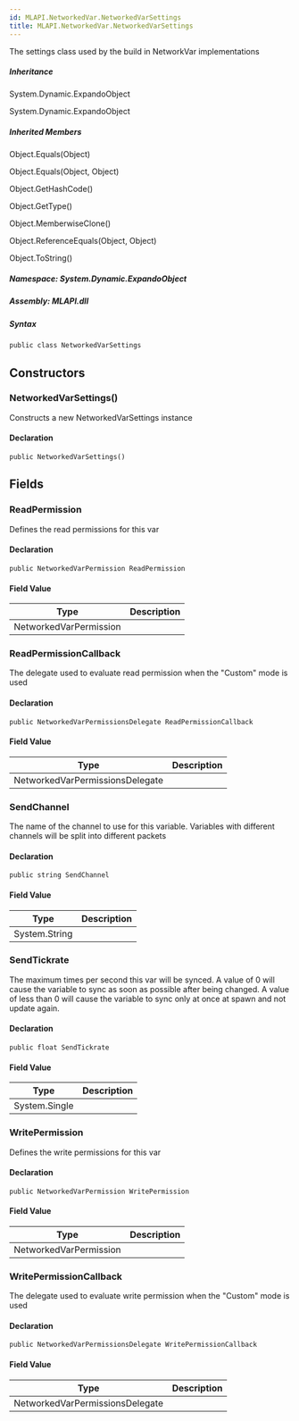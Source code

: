 ```yaml
---  
id: MLAPI.NetworkedVar.NetworkedVarSettings  
title: MLAPI.NetworkedVar.NetworkedVarSettings  
---
```


<div class="markdown level0 summary">

The settings class used by the build in NetworkVar implementations

</div>

<div class="markdown level0 conceptual">

</div>

<div class="inheritance">

##### Inheritance

<div class="level0">

System.Dynamic.ExpandoObject

</div>

<div class="level1">

System.Dynamic.ExpandoObject

</div>

</div>

<div class="inheritedMembers">

##### Inherited Members

<div>

Object.Equals(Object)

</div>

<div>

Object.Equals(Object, Object)

</div>

<div>

Object.GetHashCode()

</div>

<div>

Object.GetType()

</div>

<div>

Object.MemberwiseClone()

</div>

<div>

Object.ReferenceEquals(Object, Object)

</div>

<div>

Object.ToString()

</div>

</div>

##### **Namespace**: System.Dynamic.ExpandoObject

##### **Assembly**: MLAPI.dll

##### Syntax

    public class NetworkedVarSettings

## Constructors 

### NetworkedVarSettings()

<div class="markdown level1 summary">

Constructs a new NetworkedVarSettings instance

</div>

<div class="markdown level1 conceptual">

</div>

#### Declaration

    public NetworkedVarSettings()

## Fields

### ReadPermission

<div class="markdown level1 summary">

Defines the read permissions for this var

</div>

<div class="markdown level1 conceptual">

</div>

#### Declaration

    public NetworkedVarPermission ReadPermission

#### Field Value

| Type                   | Description |
|------------------------|-------------|
| NetworkedVarPermission |             |

### ReadPermissionCallback

<div class="markdown level1 summary">

The delegate used to evaluate read permission when the "Custom" mode is
used

</div>

<div class="markdown level1 conceptual">

</div>

#### Declaration

    public NetworkedVarPermissionsDelegate ReadPermissionCallback

#### Field Value

| Type                            | Description |
|---------------------------------|-------------|
| NetworkedVarPermissionsDelegate |             |

### SendChannel

<div class="markdown level1 summary">

The name of the channel to use for this variable. Variables with
different channels will be split into different packets

</div>

<div class="markdown level1 conceptual">

</div>

#### Declaration

    public string SendChannel

#### Field Value

| Type          | Description |
|---------------|-------------|
| System.String |             |

### SendTickrate

<div class="markdown level1 summary">

The maximum times per second this var will be synced. A value of 0 will
cause the variable to sync as soon as possible after being changed. A
value of less than 0 will cause the variable to sync only at once at
spawn and not update again.

</div>

<div class="markdown level1 conceptual">

</div>

#### Declaration

    public float SendTickrate

#### Field Value

| Type          | Description |
|---------------|-------------|
| System.Single |             |

### WritePermission

<div class="markdown level1 summary">

Defines the write permissions for this var

</div>

<div class="markdown level1 conceptual">

</div>

#### Declaration

    public NetworkedVarPermission WritePermission

#### Field Value

| Type                   | Description |
|------------------------|-------------|
| NetworkedVarPermission |             |

### WritePermissionCallback

<div class="markdown level1 summary">

The delegate used to evaluate write permission when the "Custom" mode is
used

</div>

<div class="markdown level1 conceptual">

</div>

#### Declaration

    public NetworkedVarPermissionsDelegate WritePermissionCallback

#### Field Value

| Type                            | Description |
|---------------------------------|-------------|
| NetworkedVarPermissionsDelegate |             |

